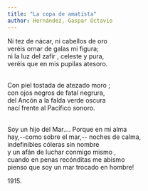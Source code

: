```yaml
---
title: "La copa de amatista"
author: Hernández, Gaspar Octavio
---
```

<div data-schema-version="8"><p></p> <p>Ni tez de nácar, ni cabellos de oro<br>veréis ornar de galas mi figura;<br>ni la luz del zafir , celeste y pura,<br>veréis que en mis pupilas atesoro.</p> <p><br>Con piel tostada de atezado moro ;<br>con ojos negros de fatal negrura,<br>del Ancón a la falda verde oscura<br>nací frente al Pacífico sonoro.</p> <p><br>Soy un hijo del Mar…. Porque en mi alma<br>hay,--como sobre el mar,-- noches de calma,<br>indefinibles cóleras sin nombre<br>y un afán de luchar conmigo mismo ,<br>cuando en penas recónditas me abismo<br>pienso que soy un mar trocado en hombre!</p> <p>1915.</p> </div>